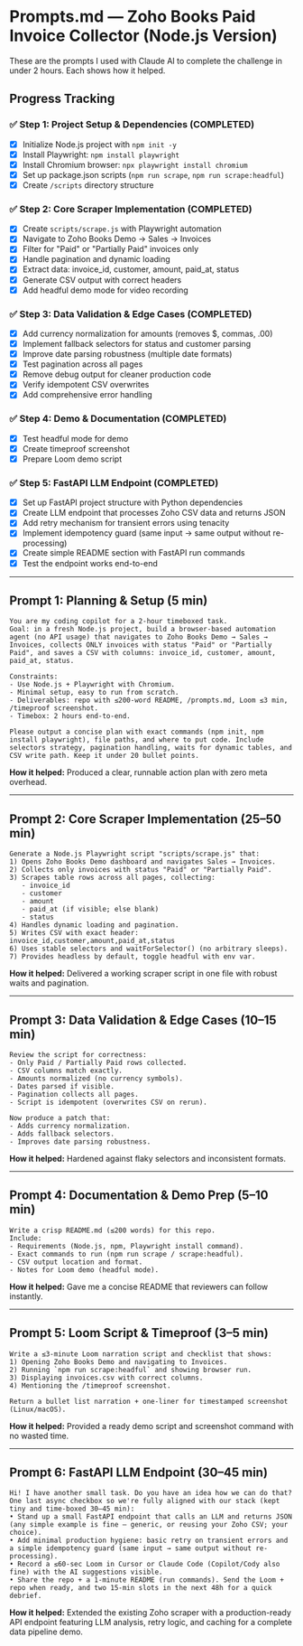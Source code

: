 # Prompts.md — Zoho Books Paid Invoice Collector (Node.js Version)

These are the prompts I used with Claude AI to complete the challenge in under 2 hours. Each shows how it helped.

## Progress Tracking

### ✅ Step 1: Project Setup & Dependencies (COMPLETED)
- [x] Initialize Node.js project with `npm init -y`
- [x] Install Playwright: `npm install playwright`
- [x] Install Chromium browser: `npx playwright install chromium`
- [x] Set up package.json scripts (`npm run scrape`, `npm run scrape:headful`)
- [x] Create `/scripts` directory structure

### ✅ Step 2: Core Scraper Implementation (COMPLETED)
- [x] Create `scripts/scrape.js` with Playwright automation
- [x] Navigate to Zoho Books Demo → Sales → Invoices
- [x] Filter for "Paid" or "Partially Paid" invoices only
- [x] Handle pagination and dynamic loading
- [x] Extract data: invoice_id, customer, amount, paid_at, status
- [x] Generate CSV output with correct headers
- [x] Add headful demo mode for video recording

### ✅ Step 3: Data Validation & Edge Cases (COMPLETED)
- [x] Add currency normalization for amounts (removes $, commas, .00)
- [x] Implement fallback selectors for status and customer parsing
- [x] Improve date parsing robustness (multiple date formats)
- [x] Test pagination across all pages
- [x] Remove debug output for cleaner production code
- [x] Verify idempotent CSV overwrites
- [x] Add comprehensive error handling

### ✅ Step 4: Demo & Documentation (COMPLETED)
- [x] Test headful mode for demo
- [x] Create timeproof screenshot
- [x] Prepare Loom demo script

### ✅ Step 5: FastAPI LLM Endpoint (COMPLETED)
- [x] Set up FastAPI project structure with Python dependencies
- [x] Create LLM endpoint that processes Zoho CSV data and returns JSON
- [x] Add retry mechanism for transient errors using tenacity
- [x] Implement idempotency guard (same input → same output without re-processing)
- [x] Create simple README section with FastAPI run commands
- [x] Test the endpoint works end-to-end

---

## Prompt 1: Planning & Setup (5 min)
```
You are my coding copilot for a 2-hour timeboxed task.  
Goal: in a fresh Node.js project, build a browser-based automation agent (no API usage) that navigates to Zoho Books Demo → Sales → Invoices, collects ONLY invoices with status "Paid" or "Partially Paid", and saves a CSV with columns: invoice_id, customer, amount, paid_at, status.

Constraints:
- Use Node.js + Playwright with Chromium.
- Minimal setup, easy to run from scratch.
- Deliverables: repo with ≤200-word README, /prompts.md, Loom ≤3 min, /timeproof screenshot.
- Timebox: 2 hours end-to-end.

Please output a concise plan with exact commands (npm init, npm install playwright), file paths, and where to put code. Include selectors strategy, pagination handling, waits for dynamic tables, and CSV write path. Keep it under 20 bullet points.
```
**How it helped:** Produced a clear, runnable action plan with zero meta overhead.

---

## Prompt 2: Core Scraper Implementation (25–50 min)
```
Generate a Node.js Playwright script "scripts/scrape.js" that:
1) Opens Zoho Books Demo dashboard and navigates Sales → Invoices.
2) Collects only invoices with status "Paid" or "Partially Paid".
3) Scrapes table rows across all pages, collecting:
   - invoice_id
   - customer
   - amount
   - paid_at (if visible; else blank)
   - status
4) Handles dynamic loading and pagination.
5) Writes CSV with exact header: invoice_id,customer,amount,paid_at,status
6) Uses stable selectors and waitForSelector() (no arbitrary sleeps).
7) Provides headless by default, toggle headful with env var.
```
**How it helped:** Delivered a working scraper script in one file with robust waits and pagination.

---

## Prompt 3: Data Validation & Edge Cases (10–15 min)
```
Review the script for correctness:
- Only Paid / Partially Paid rows collected.
- CSV columns match exactly.
- Amounts normalized (no currency symbols).
- Dates parsed if visible.
- Pagination collects all pages.
- Script is idempotent (overwrites CSV on rerun).

Now produce a patch that:
- Adds currency normalization.
- Adds fallback selectors.
- Improves date parsing robustness.
```
**How it helped:** Hardened against flaky selectors and inconsistent formats.

---

## Prompt 4: Documentation & Demo Prep (5–10 min)
```
Write a crisp README.md (≤200 words) for this repo.  
Include:
- Requirements (Node.js, npm, Playwright install command).
- Exact commands to run (npm run scrape / scrape:headful).
- CSV output location and format.
- Notes for Loom demo (headful mode).
```
**How it helped:** Gave me a concise README that reviewers can follow instantly.

---

## Prompt 5: Loom Script & Timeproof (3–5 min)
```
Write a ≤3-minute Loom narration script and checklist that shows:
1) Opening Zoho Books Demo and navigating to Invoices.
2) Running `npm run scrape:headful` and showing browser run.
3) Displaying invoices.csv with correct columns.
4) Mentioning the /timeproof screenshot.

Return a bullet list narration + one-liner for timestamped screenshot (Linux/macOS).
```
**How it helped:** Provided a ready demo script and screenshot command with no wasted time.

---

## Prompt 6: FastAPI LLM Endpoint (30–45 min)
```
Hi! I have another small task. Do you have an idea how we can do that? 
One last async checkbox so we're fully aligned with our stack (kept tiny and time-boxed 30–45 min): 
• Stand up a small FastAPI endpoint that calls an LLM and returns JSON (any simple example is fine — generic, or reusing your Zoho CSV; your choice). 
• Add minimal production hygiene: basic retry on transient errors and a simple idempotency guard (same input → same output without re-processing). 
• Record a ≤60-sec Loom in Cursor or Claude Code (Copilot/Cody also fine) with the AI suggestions visible. 
• Share the repo + a 1-minute README (run commands). Send the Loom + repo when ready, and two 15-min slots in the next 48h for a quick debrief.
```
**How it helped:** Extended the existing Zoho scraper with a production-ready API endpoint featuring LLM analysis, retry logic, and caching for a complete data pipeline demo.
